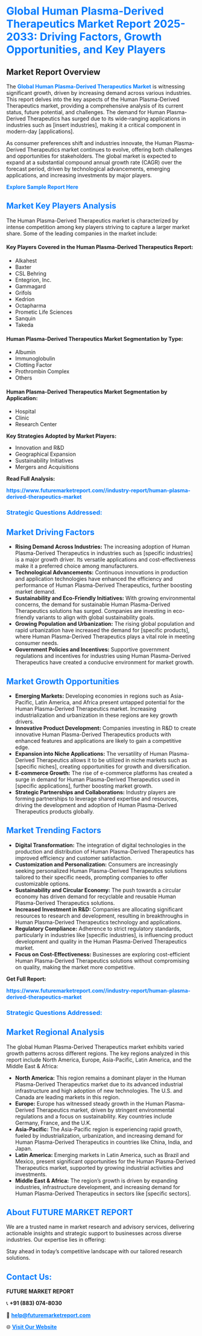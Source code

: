 <h1 style="color: #007BFF;">Global Human Plasma-Derived Therapeutics Market Report 2025-2033: Driving Factors, Growth Opportunities, and Key Players</h1>

<section id="overview">
<h2>Market Report Overview</h2>
<p>The <a href="https://www.futuremarketreport.com//industry-report/human-plasma-derived-therapeutics-market" style="color: #007BFF; text-decoration: none;"><strong>Global Human Plasma-Derived Therapeutics Market</strong></a> is witnessing significant growth, driven by increasing demand across various industries. This report delves into the key aspects of the Human Plasma-Derived Therapeutics market, providing a comprehensive analysis of its current status, future potential, and challenges. The demand for Human Plasma-Derived Therapeutics has surged due to its wide-ranging applications in industries such as [insert industries], making it a critical component in modern-day [applications].</p>
<p>As consumer preferences shift and industries innovate, the Human Plasma-Derived Therapeutics market continues to evolve, offering both challenges and opportunities for stakeholders. The global market is expected to expand at a substantial compound annual growth rate (CAGR) over the forecast period, driven by technological advancements, emerging applications, and increasing investments by major players.</p>
</section>

<section id="overview">
<p><a href="https://www.futuremarketreport.com//request-sample/reportId=53114" style="color: #007BFF; text-decoration: none;"><strong>Explore Sample Report Here</strong></a></p>
</section>

<section id="key-players">
<h2 style="color: #007BFF;">Market Key Players Analysis</h2>
<p>The Human Plasma-Derived Therapeutics market is characterized by intense competition among key players striving to capture a larger market share. Some of the leading companies in the market include:</p>
<h4>Key Players Covered in the Human Plasma-Derived Therapeutics Report:</h4>
<ul><li>Alkahest</li><li>Baxter</li><li>CSL Behring</li><li>Entegrion, Inc.</li><li>Gammagard</li><li>Grifols</li><li>Kedrion</li><li>Octapharma</li><li>Prometic Life Sciences</li><li>Sanquin</li><li>Takeda</li></ul>
<h4>Human Plasma-Derived Therapeutics Market Segmentation by Type:</h4>
<ul><li>Albumin</li><li>Immunoglobulin</li><li>Clotting Factor</li><li>Prothrombin Complex</li><li>Others</li></ul>

<h4>Human Plasma-Derived Therapeutics Market Segmentation by Application:</h4>
<ul><li>Hospital</li><li>Clinic</li><li>Research Center</li></ul>
<p><strong>Key Strategies Adopted by Market Players:</strong></p>
<ul>
<li>Innovation and R&D</li>
<li>Geographical Expansion</li>
<li>Sustainability Initiatives</li>
<li>Mergers and Acquisitions</li>
</ul>
</section>

<section>
<p><strong>Read Full Analysis: </strong></p><a href="https://www.futuremarketreport.com//industry-report/human-plasma-derived-therapeutics-market" style="color: #007BFF; text-decoration: none;"><strong>https://www.futuremarketreport.com//industry-report/human-plasma-derived-therapeutics-market</strong></a>
<h3 style="color: #007BFF;">Strategic Questions Addressed:</h3>
</section>

<section id="driving-factors">
<h2 style="color: #007BFF;">Market Driving Factors</h2>
<ul>
<li><strong>Rising Demand Across Industries:</strong> The increasing adoption of Human Plasma-Derived Therapeutics in industries such as [specific industries] is a major growth driver. Its versatile applications and cost-effectiveness make it a preferred choice among manufacturers.</li>
<li><strong>Technological Advancements:</strong> Continuous innovations in production and application technologies have enhanced the efficiency and performance of Human Plasma-Derived Therapeutics, further boosting market demand.</li>
<li><strong>Sustainability and Eco-Friendly Initiatives:</strong> With growing environmental concerns, the demand for sustainable Human Plasma-Derived Therapeutics solutions has surged. Companies are investing in eco-friendly variants to align with global sustainability goals.</li>
<li><strong>Growing Population and Urbanization:</strong> The rising global population and rapid urbanization have increased the demand for [specific products], where Human Plasma-Derived Therapeutics plays a vital role in meeting consumer needs.</li>
<li><strong>Government Policies and Incentives:</strong> Supportive government regulations and incentives for industries using Human Plasma-Derived Therapeutics have created a conducive environment for market growth.</li>
</ul>
</section>

<section id="growth-opportunities">
<h2 style="color: #007BFF;">Market Growth Opportunities</h2>
<ul>
<li><strong>Emerging Markets:</strong> Developing economies in regions such as Asia-Pacific, Latin America, and Africa present untapped potential for the Human Plasma-Derived Therapeutics market. Increasing industrialization and urbanization in these regions are key growth drivers.</li>
<li><strong>Innovative Product Development:</strong> Companies investing in R&D to create innovative Human Plasma-Derived Therapeutics products with enhanced features and applications are likely to gain a competitive edge.</li>
<li><strong>Expansion into Niche Applications:</strong> The versatility of Human Plasma-Derived Therapeutics allows it to be utilized in niche markets such as [specific niches], creating opportunities for growth and diversification.</li>
<li><strong>E-commerce Growth:</strong> The rise of e-commerce platforms has created a surge in demand for Human Plasma-Derived Therapeutics used in [specific applications], further boosting market growth.</li>
<li><strong>Strategic Partnerships and Collaborations:</strong> Industry players are forming partnerships to leverage shared expertise and resources, driving the development and adoption of Human Plasma-Derived Therapeutics products globally.</li>
</ul>
</section>

<section id="trending-factors">
<h2 style="color: #007BFF;">Market Trending Factors</h2>
<ul>
<li><strong>Digital Transformation:</strong> The integration of digital technologies in the production and distribution of Human Plasma-Derived Therapeutics has improved efficiency and customer satisfaction.</li>
<li><strong>Customization and Personalization:</strong> Consumers are increasingly seeking personalized Human Plasma-Derived Therapeutics solutions tailored to their specific needs, prompting companies to offer customizable options.</li>
<li><strong>Sustainability and Circular Economy:</strong> The push towards a circular economy has driven demand for recyclable and reusable Human Plasma-Derived Therapeutics solutions.</li>
<li><strong>Increased Investment in R&D:</strong> Companies are allocating significant resources to research and development, resulting in breakthroughs in Human Plasma-Derived Therapeutics technology and applications.</li>
<li><strong>Regulatory Compliance:</strong> Adherence to strict regulatory standards, particularly in industries like [specific industries], is influencing product development and quality in the Human Plasma-Derived Therapeutics market.</li>
<li><strong>Focus on Cost-Effectiveness:</strong> Businesses are exploring cost-efficient Human Plasma-Derived Therapeutics solutions without compromising on quality, making the market more competitive.</li>
</ul>
</section>

<section>
<p><strong>Get Full Report: </strong></p><a href="https://www.futuremarketreport.com//industry-report/human-plasma-derived-therapeutics-market" style="color: #007BFF; text-decoration: none;"><strong>https://www.futuremarketreport.com//industry-report/human-plasma-derived-therapeutics-market</strong></a>
<h3 style="color: #007BFF;">Strategic Questions Addressed:</h3>
</section>


<section id="regional-analysis">
<h2 style="color: #007BFF;">Market Regional Analysis</h2>
<p>The global Human Plasma-Derived Therapeutics market exhibits varied growth patterns across different regions. The key regions analyzed in this report include North America, Europe, Asia-Pacific, Latin America, and the Middle East & Africa:</p>
<ul>
<li><strong>North America:</strong> This region remains a dominant player in the Human Plasma-Derived Therapeutics market due to its advanced industrial infrastructure and high adoption of new technologies. The U.S. and Canada are leading markets in this region.</li>
<li><strong>Europe:</strong> Europe has witnessed steady growth in the Human Plasma-Derived Therapeutics market, driven by stringent environmental regulations and a focus on sustainability. Key countries include Germany, France, and the U.K.</li>
<li><strong>Asia-Pacific:</strong> The Asia-Pacific region is experiencing rapid growth, fueled by industrialization, urbanization, and increasing demand for Human Plasma-Derived Therapeutics in countries like China, India, and Japan.</li>
<li><strong>Latin America:</strong> Emerging markets in Latin America, such as Brazil and Mexico, present significant opportunities for the Human Plasma-Derived Therapeutics market, supported by growing industrial activities and investments.</li>
<li><strong>Middle East & Africa:</strong> The region’s growth is driven by expanding industries, infrastructure development, and increasing demand for Human Plasma-Derived Therapeutics in sectors like [specific sectors].</li>
</ul>
</section>

<footer>
<h2 style="color: #007BFF;">About FUTURE MARKET REPORT</h2>
<p>We are a trusted name in market research and advisory services, delivering actionable insights and strategic support to businesses across diverse industries. Our expertise lies in offering:</p>

<p>Stay ahead in today’s competitive landscape with our tailored research solutions.</p>

<h2 style="color: #007BFF;">Contact Us:</h2>
<p><strong>FUTURE MARKET REPORT</strong></p>
<p>📞 <strong>+91 (883) 074-8030</strong></p>
<p>📧 <strong><a href="mailto:help@futuremarketreport.com" style="color: #007BFF;">help@futuremarketreport.com</a></strong></p>
<p>🌐 <strong><a href="https://www.futuremarketreport.com/" style="color: #007BFF;">Visit Our Website</a></strong></p>
</footer>